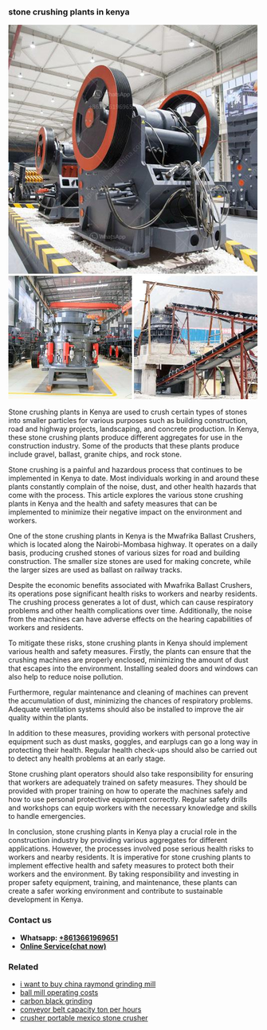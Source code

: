 <h3>stone crushing plants in kenya</h3><img src='1708408686.jpg' alt=''><p>Stone crushing plants in Kenya are used to crush certain types of stones into smaller particles for various purposes such as building construction, road and highway projects, landscaping, and concrete production. In Kenya, these stone crushing plants produce different aggregates for use in the construction industry. Some of the products that these plants produce include gravel, ballast, granite chips, and rock stone.</p><p>Stone crushing is a painful and hazardous process that continues to be implemented in Kenya to date. Most individuals working in and around these plants constantly complain of the noise, dust, and other health hazards that come with the process. This article explores the various stone crushing plants in Kenya and the health and safety measures that can be implemented to minimize their negative impact on the environment and workers.</p><p>One of the stone crushing plants in Kenya is the Mwafrika Ballast Crushers, which is located along the Nairobi-Mombasa highway. It operates on a daily basis, producing crushed stones of various sizes for road and building construction. The smaller size stones are used for making concrete, while the larger sizes are used as ballast on railway tracks.</p><p>Despite the economic benefits associated with Mwafrika Ballast Crushers, its operations pose significant health risks to workers and nearby residents. The crushing process generates a lot of dust, which can cause respiratory problems and other health complications over time. Additionally, the noise from the machines can have adverse effects on the hearing capabilities of workers and residents.</p><p>To mitigate these risks, stone crushing plants in Kenya should implement various health and safety measures. Firstly, the plants can ensure that the crushing machines are properly enclosed, minimizing the amount of dust that escapes into the environment. Installing sealed doors and windows can also help to reduce noise pollution.</p><p>Furthermore, regular maintenance and cleaning of machines can prevent the accumulation of dust, minimizing the chances of respiratory problems. Adequate ventilation systems should also be installed to improve the air quality within the plants.</p><p>In addition to these measures, providing workers with personal protective equipment such as dust masks, goggles, and earplugs can go a long way in protecting their health. Regular health check-ups should also be carried out to detect any health problems at an early stage.</p><p>Stone crushing plant operators should also take responsibility for ensuring that workers are adequately trained on safety measures. They should be provided with proper training on how to operate the machines safely and how to use personal protective equipment correctly. Regular safety drills and workshops can equip workers with the necessary knowledge and skills to handle emergencies.</p><p>In conclusion, stone crushing plants in Kenya play a crucial role in the construction industry by providing various aggregates for different applications. However, the processes involved pose serious health risks to workers and nearby residents. It is imperative for stone crushing plants to implement effective health and safety measures to protect both their workers and the environment. By taking responsibility and investing in proper safety equipment, training, and maintenance, these plants can create a safer working environment and contribute to sustainable development in Kenya.</p><h3>Contact us</h3><ul><li><strong>Whatsapp:&nbsp;<a href="https://wa.me/8613661969651">+8613661969651</a></strong></li><li><a href="https://swt.shibang-china.com/?git&amp;zhl&amp;stone crushing plants in kenya"><strong>Online Service(chat now)</strong></a></li></ul><h3>Related</h3><ul><li><a href='i want to buy china raymond grinding mill.md'>i want to buy china raymond grinding mill</a></li><li><a href='ball mill operating costs.md'>ball mill operating costs</a></li><li><a href='carbon black grinding.md'>carbon black grinding</a></li><li><a href='conveyor belt capacity ton per hours.md'>conveyor belt capacity ton per hours</a></li><li><a href='crusher portable mexico stone crusher.md'>crusher portable mexico stone crusher</a></li></ul>